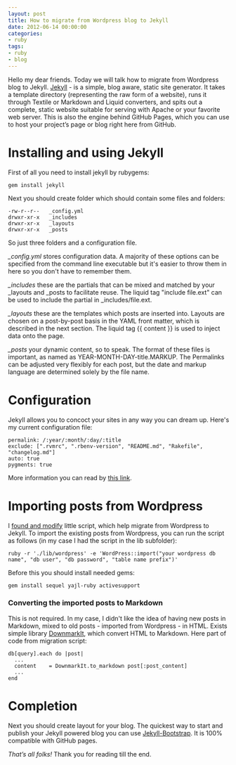 ```yaml
---
layout: post
title: How to migrate from Wordpress blog to Jekyll
date: 2012-06-14 00:00:00
categories:
- ruby
tags:
- ruby
- blog
---
```

Hello my dear friends. Today we will talk how to migrate from Wordpress blog to Jekyll. [Jekyll](http://jekyllrb.com/) - is a simple, blog aware, static site generator. It takes a template directory (representing the raw form of a website), runs it through Textile or Markdown and Liquid converters, and spits out a complete, static website suitable for serving with Apache or your favorite web server. This is also the engine behind GitHub Pages, which you can use to host your project’s page or blog right here from GitHub.

# Installing and using Jekyll

First of all you need to install jekyll by rubygems:

    gem install jekyll

Next you should create folder which should contain some files and folders:

    -rw-r--r--   _config.yml
    drwxr-xr-x   _includes
    drwxr-xr-x   _layouts
    drwxr-xr-x   _posts

So just three folders and a configuration file.

_\_config.yml_ stores configuration data. A majority of these options can be specified from the command line executable but it's easier to throw them in here so you don't have to remember them.

_\_includes_ these are the partials that can be mixed and matched by your _layouts and _posts to facilitate reuse. The liquid tag "include file.ext" can be used to include the partial in \_includes/file.ext.

_\_layouts_ these are the templates which posts are inserted into. Layouts are chosen on a post-by-post basis in the YAML front matter, which is described in the next section. The liquid tag {{ content }} is used to inject data onto the page.

_\_posts_ your dynamic content, so to speak. The format of these files is important, as named as YEAR-MONTH-DAY-title.MARKUP. The Permalinks can be adjusted very flexibly for each post, but the date and markup language are determined solely by the file name.

# Configuration

Jekyll allows you to concoct your sites in any way you can dream up. Here's my current configuration file:

    permalink: /:year/:month/:day/:title
    exclude: [".rvmrc", ".rbenv-version", "README.md", "Rakefile", "changelog.md"]
    auto: true
    pygments: true

More information you can read by [this link](https://github.com/mojombo/jekyll/wiki/Configuration).

# Importing posts from Wordpress

I [found and modify](https://github.com/le0pard/le0pard.github.com/blob/master/lib/wordpress.rb) little script, which help migrate from Wordpress to Jekyll. To import the existing posts from Wordpress, you can run the script as follows (in my case I had the script in the lib subfolder):

    ruby -r './lib/wordpress' -e 'WordPress::import("your wordpress db name", "db user", "db password", "table name prefix")'

Before this you should install needed gems:

    gem install sequel yajl-ruby activesupport

### Converting the imported posts to Markdown

This is not required. In my case, I didn't like the idea of having new posts in Markdown, mixed to old posts - imported from Wordpress - in HTML. Exists simple library [DownmarkIt](https://github.com/cousine/downmark_it), which convert HTML to Markdown. Here part of code from migration script:

    db[query].each do |post|
      ...
      content    = DownmarkIt.to_markdown post[:post_content]
      ...
    end

# Сompletion

Next you should create layout for your blog. The quickest way to start and publish your Jekyll powered blog you can use [Jekyll-Bootstrap](http://jekyllbootstrap.com/). It is 100% compatible with GitHub pages.

*That’s all folks!* Thank you for reading till the end.